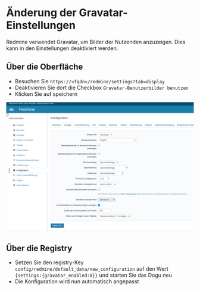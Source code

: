 # Änderung der Gravatar-Einstellungen
Redmine verwendet Gravatar, um Bilder der Nutzenden anzuzeigen. Dies kann in den Einstellungen deaktiviert werden.

## Über die Oberfläche
* Besuchen Sie `https://<fqdn>/redmine/settings?tab=display`
* Deaktivieren Sie dort die Checkbox `Gravatar-Benutzerbilder benutzen`
* Klicken Sie auf speichern

![Gravatar](./figures/gravatar_de.png)

## Über die Registry
* Setzen Sie den registry-Key `config/redmine/default_data/new_configuration` auf den Wert `{settings:{gravatar_enabled:0}}` und starten Sie das Dogu neu
* Die Konfiguration wird nun automatisch angepasst


